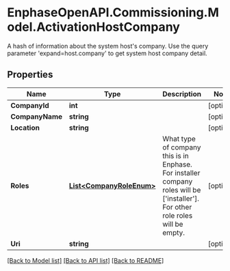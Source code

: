 # EnphaseOpenAPI.Commissioning.Model.ActivationHostCompany
A hash of information about the system host's company. Use the query parameter 'expand=host.company' to get system host company detail.

## Properties

Name | Type | Description | Notes
------------ | ------------- | ------------- | -------------
**CompanyId** | **int** |  | [optional] 
**CompanyName** | **string** |  | [optional] 
**Location** | **string** |  | [optional] 
**Roles** | [**List&lt;CompanyRoleEnum&gt;**](CompanyRoleEnum.md) | What type of company this is in Enphase. For installer company roles will be [&#39;installer&#39;]. For other role roles will be empty. | [optional] 
**Uri** | **string** |  | [optional] 

[[Back to Model list]](../README.md#documentation-for-models) [[Back to API list]](../README.md#documentation-for-api-endpoints) [[Back to README]](../README.md)

